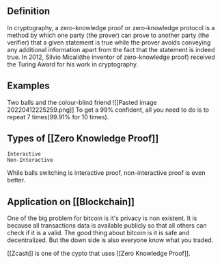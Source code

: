 ## Definition
In cryptography, a zero-knowledge proof or zero-knowledge protocol is a method by which one party (the prover) can prove to another party (the verifier) that a given statement is true while the prover avoids conveying any additional information apart from the fact that the statement is indeed true.
In 2012, Silvio Micali(the inventor of zero-knowledge proof) received the Turing Award for his work in cryptography.

## Examples
Two balls and the colour-blind friend
![[Pasted image 20220412225259.png]]
To get a 99% confident, all you need to do is to repeat 7 times(99.91% for 10 times).

## Types of [[Zero Knowledge Proof]]
	Interactive
	Non-Interactive
While balls switching is interactive proof, non-interactive proof is even better.

## Application on [[Blockchain]]
One of the big problem for bitcoin is it's privacy is non existent.  It is because all transactions data is available publicly so that all others can check if it is a valid.  The good thing about bitcoin is it is safe and decentralized.  But the down side is also everyone know what you traded.

[[Zcash]] is one of the cypto that uses [[Zero Knowledge Proof]].